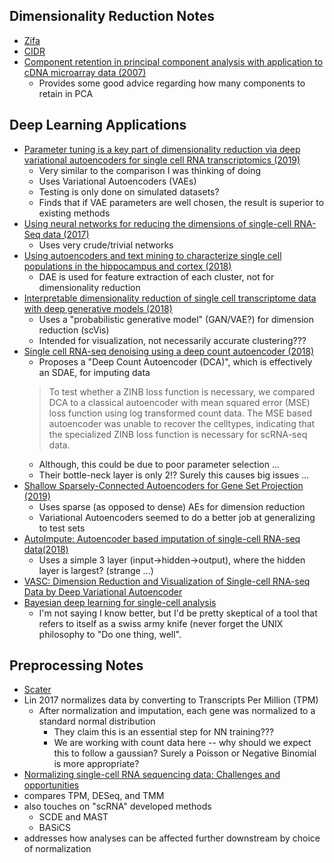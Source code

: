 Dimensionality Reduction Notes
------------------------------

- [Zifa](https://genomebiology.biomedcentral.com/articles/10.1186/s13059-015-0805-z)
- [CIDR](https://genomebiology.biomedcentral.com/articles/10.1186/s13059-017-1188-0)
- [Component retention in principal component analysis with application to cDNA microarray data (2007)](https://biologydirect.biomedcentral.com/articles/10.1186/1745-6150-2-2)
  - Provides some good advice regarding how many components to retain in PCA

## Deep Learning Applications
- [Parameter tuning is a key part of dimensionality reduction via deep variational autoencoders for single cell RNA transcriptomics (2019)](https://www.worldscientific.com/doi/abs/10.1142/9789813279827_0033)
  - Very similar to the comparison I was thinking of doing
  - Uses Variational Autoencoders (VAEs)
  - Testing is only done on simulated datasets?
  - Finds that if VAE parameters are well chosen, the result is superior to existing methods
- [Using neural networks for reducing the dimensions of single-cell RNA-Seq data (2017)](https://academic.oup.com/nar/article/45/17/e156/4056711)
  - Uses very crude/trivial networks
- [Using autoencoders and text mining to characterize single cell populations in the hippocampus and cortex (2018)](https://ieeexplore.ieee.org/abstract/document/8374718)
  - DAE is used for feature extraction of each cluster, not for dimensionality reduction
- [Interpretable dimensionality reduction of single cell transcriptome data with deep generative models (2018)](https://www.nature.com/articles/s41467-018-04368-5)
  - Uses a "probabilistic generative model" (GAN/VAE?) for dimension reduction (scVis)
  - Intended for visualization, not necessarily accurate clustering???
- [Single cell RNA-seq denoising using a deep count autoencoder (2018)](https://www.biorxiv.org/content/biorxiv/early/2018/04/13/300681.full.pdf)
  - Proposes a "Deep Count Autoencoder (DCA)", which is effectively an SDAE, for imputing data
  > To test whether a ZINB loss function is necessary, we compared DCA to a classical autoencoder with mean squared error (MSE) loss function using log transformed count data. The MSE based autoencoder was unable to recover the celltypes, indicating that the specialized ZINB loss function is necessary for scRNA-seq data. 
  - Although, this could be due to poor parameter selection ...
  - Their bottle-neck layer is only 2!? Surely this causes big issues ...
- [Shallow Sparsely-Connected Autoencoders for Gene Set Projection (2019)](https://www.worldscientific.com/doi/abs/10.1142/9789813279827_0034)
  - Uses sparse (as opposed to dense) AEs for dimension reduction
  - Variational Autoencoders seemed to do a better job at generalizing to test sets
- [AutoImpute: Autoencoder based imputation of single-cell RNA-seq data(2018)](https://www.nature.com/articles/s41598-018-34688-x)
  - Uses a simple 3 layer (input->hidden->output), where the hidden layer is largest? (strange ...)
- [VASC: Dimension Reduction and Visualization of Single-cell RNA-seq Data by Deep Variational Autoencoder](https://www.sciencedirect.com/science/article/pii/S167202291830439X)
- [Bayesian deep learning for single-cell analysis](https://www.nature.com/articles/s41592-018-0230-9)
  - I'm not saying I know better, but I'd be pretty skeptical of a tool that refers to itself as a swiss army knife (never forget the UNIX philosophy to "Do one thing, well".
  
  
Preprocessing Notes
-------------------
- [Scater](https://academic.oup.com/bioinformatics/article/33/8/1179/2907823)
- Lin 2017 normalizes data by converting to Transcripts Per Million (TPM)
  - After normalization and imputation, each gene was normalized to a standard normal distribution
    - They claim this is an essential step for NN training???
    - We are working with count data here -- why should we expect this to follow a gaussian?  Surely a Poisson or Negative Binomial is more appropriate?
 - [Normalizing single-cell RNA sequencing data: Challenges and opportunities](https://www.ncbi.nlm.nih.gov/pmc/articles/PMC5549838/)
  - compares TPM, DESeq, and TMM
  - also touches on "scRNA" developed methods
    - SCDE and MAST
    - BASiCS
  - addresses how analyses can be affected further downstream by choice of normalization
